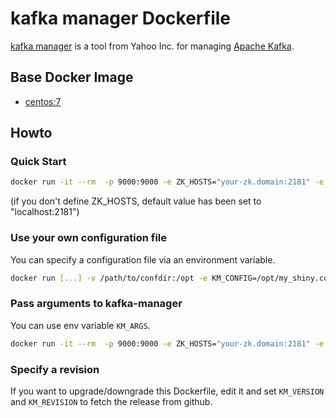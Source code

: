 # kafka manager Dockerfile

[kafka manager](https://github.com/yahoo/kafka-manager) is a tool from Yahoo Inc. for managing [Apache Kafka](http://kafka.apache.org).

## Base Docker Image ##

* [centos:7](https://hub.docker.com/_/centos/)

## Howto

### Quick Start

```sh
docker run -it --rm  -p 9000:9000 -e ZK_HOSTS="your-zk.domain:2181" -e APPLICATION_SECRET=letmein jenciso/kafka-manager-yahoo
```

(if you don't define ZK_HOSTS, default value has been set to "localhost:2181")


### Use your own configuration file

You can specify a configuration file via an environment variable.

```sh
docker run [...] -v /path/to/confdir:/opt -e KM_CONFIG=/opt/my_shiny.conf jenciso/kafka-manager-yahoo
```

### Pass arguments to kafka-manager

You can use env variable `KM_ARGS`.

```sh
docker run -it --rm  -p 9000:9000 -e ZK_HOSTS="your-zk.domain:2181" -e APPLICATION_SECRET=letmein -e KM_ARGS=-Djava.net.preferIPv4Stack=true jenciso/kafka-manager-yahoo
```

### Specify a revision

If you want to upgrade/downgrade this Dockerfile, edit it and set `KM_VERSION` and `KM_REVISION` to fetch the release from github.

